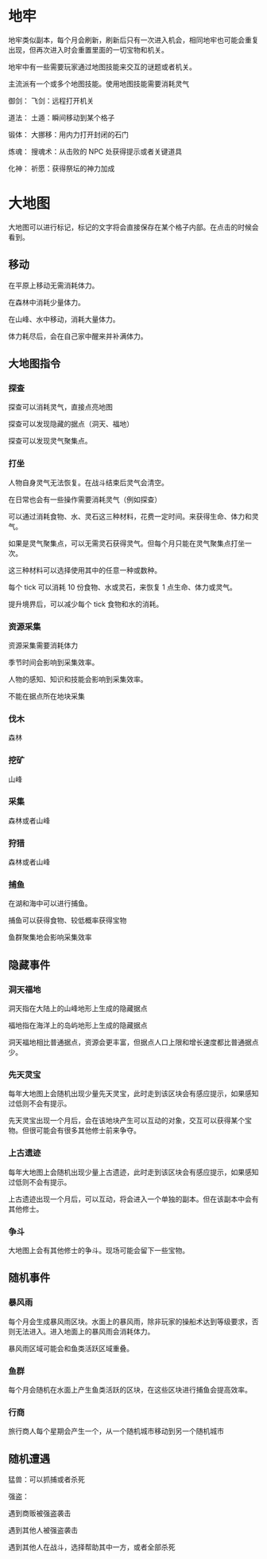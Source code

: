 # 地牢

地牢类似副本，每个月会刷新，刷新后只有一次进入机会，相同地牢也可能会重复出现，但再次进入时会重置里面的一切宝物和机关。

地牢中有一些需要玩家通过地图技能来交互的谜题或者机关。

主流派有一个或多个地图技能。使用地图技能需要消耗灵气

御剑：
飞剑：远程打开机关

道法：
土遁：瞬间移动到某个格子

锻体：
大挪移：用内力打开封闭的石门

炼魂：
搜魂术：从击败的 NPC 处获得提示或者关键道具

化神：
祈愿：获得祭坛的神力加成

# 大地图

大地图可以进行标记，标记的文字将会直接保存在某个格子内部。在点击的时候会看到。

## 移动

在平原上移动无需消耗体力。

在森林中消耗少量体力。

在山峰、水中移动，消耗大量体力。

体力耗尽后，会在自己家中醒来并补满体力。

## 大地图指令

### 探查

探查可以消耗灵气，直接点亮地图

探查可以发现隐藏的据点（洞天、福地）

探查可以发现灵气聚集点。

### 打坐

人物自身灵气无法恢复。在战斗结束后灵气会清空。

在日常也会有一些操作需要消耗灵气（例如探查）

可以通过消耗食物、水、灵石这三种材料，花费一定时间。来获得生命、体力和灵气。

如果是灵气聚集点，可以无需灵石获得灵气。但每个月只能在灵气聚集点打坐一次。

这三种材料可以选择使用其中的任意一种或数种。

每个 tick 可以消耗 10 份食物、水或灵石，来恢复 1 点生命、体力或灵气。

提升境界后，可以减少每个 tick 食物和水的消耗。

### 资源采集

资源采集需要消耗体力

季节时间会影响到采集效率。

人物的感知、知识和技能会影响到采集效率。

不能在据点所在地块采集

### 伐木

森林

### 挖矿

山峰

### 采集

森林或者山峰

### 狩猎

森林或者山峰

### 捕鱼

在湖和海中可以进行捕鱼。

捕鱼可以获得食物、较低概率获得宝物

鱼群聚集地会影响采集效率

## 隐藏事件

### 洞天福地

洞天指在大陆上的山峰地形上生成的隐藏据点

福地指在海洋上的岛屿地形上生成的隐藏据点

洞天福地相比普通据点，资源会更丰富，但据点人口上限和增长速度都比普通据点少。

### 先天灵宝

每年大地图上会随机出现少量先天灵宝，此时走到该区块会有感应提示，如果感知过低则不会有提示。

先天灵宝出现一个月后，会在该地块产生可以互动的对象，交互可以获得某个宝物。但很可能会有很多其他修士前来争夺。

### 上古遗迹

每年大地图上会随机出现少量上古遗迹，此时走到该区块会有感应提示，如果感知过低则不会有提示。

上古遗迹出现一个月后，可以互动，将会进入一个单独的副本。但在该副本中会有其他修士。

### 争斗

大地图上会有其他修士的争斗。现场可能会留下一些宝物。

## 随机事件

### 暴风雨

每个月会生成暴风雨区块。水面上的暴风雨，除非玩家的操船术达到等级要求，否则无法进入。进入地面上的暴风雨会消耗体力。

暴风雨区域可能会和鱼类活跃区域重叠。

### 鱼群

每个月会随机在水面上产生鱼类活跃的区块，在这些区块进行捕鱼会提高效率。

### 行商

旅行商人每个星期会产生一个，从一个随机城市移动到另一个随机城市

## 随机遭遇

猛兽：可以抓捕或者杀死

强盗：

遇到商贩被强盗袭击

遇到其他人被强盗袭击

遇到其他人在战斗，选择帮助其中一方，或者全部杀死
